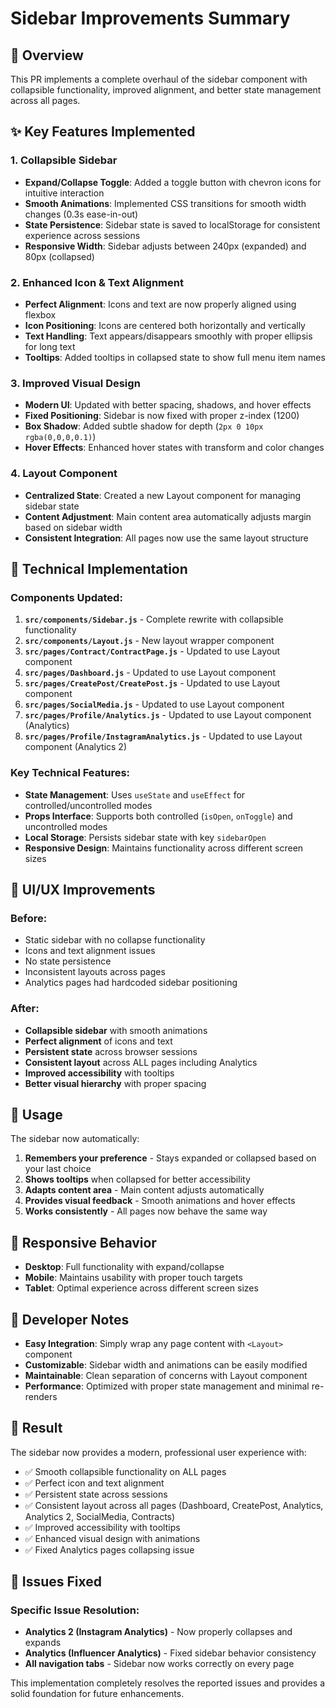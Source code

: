 # Sidebar Improvements Summary

## 🎯 Overview
This PR implements a complete overhaul of the sidebar component with collapsible functionality, improved alignment, and better state management across all pages.

## ✨ Key Features Implemented

### 1. **Collapsible Sidebar**
- **Expand/Collapse Toggle**: Added a toggle button with chevron icons for intuitive interaction
- **Smooth Animations**: Implemented CSS transitions for smooth width changes (0.3s ease-in-out)
- **State Persistence**: Sidebar state is saved to localStorage for consistent experience across sessions
- **Responsive Width**: Sidebar adjusts between 240px (expanded) and 80px (collapsed)

### 2. **Enhanced Icon & Text Alignment**
- **Perfect Alignment**: Icons and text are now properly aligned using flexbox
- **Icon Positioning**: Icons are centered both horizontally and vertically
- **Text Handling**: Text appears/disappears smoothly with proper ellipsis for long text
- **Tooltips**: Added tooltips in collapsed state to show full menu item names

### 3. **Improved Visual Design**
- **Modern UI**: Updated with better spacing, shadows, and hover effects
- **Fixed Positioning**: Sidebar is now fixed with proper z-index (1200)
- **Box Shadow**: Added subtle shadow for depth (`2px 0 10px rgba(0,0,0,0.1)`)
- **Hover Effects**: Enhanced hover states with transform and color changes

### 4. **Layout Component**
- **Centralized State**: Created a new Layout component for managing sidebar state
- **Content Adjustment**: Main content area automatically adjusts margin based on sidebar width
- **Consistent Integration**: All pages now use the same layout structure

## 🔧 Technical Implementation

### Components Updated:
1. **`src/components/Sidebar.js`** - Complete rewrite with collapsible functionality
2. **`src/components/Layout.js`** - New layout wrapper component
3. **`src/pages/Contract/ContractPage.js`** - Updated to use Layout component
4. **`src/pages/Dashboard.js`** - Updated to use Layout component
5. **`src/pages/CreatePost/CreatePost.js`** - Updated to use Layout component
6. **`src/pages/SocialMedia.js`** - Updated to use Layout component
7. **`src/pages/Profile/Analytics.js`** - Updated to use Layout component (Analytics)
8. **`src/pages/Profile/InstagramAnalytics.js`** - Updated to use Layout component (Analytics 2)

### Key Technical Features:
- **State Management**: Uses `useState` and `useEffect` for controlled/uncontrolled modes
- **Props Interface**: Supports both controlled (`isOpen`, `onToggle`) and uncontrolled modes
- **Local Storage**: Persists sidebar state with key `sidebarOpen`
- **Responsive Design**: Maintains functionality across different screen sizes

## 🎨 UI/UX Improvements

### Before:
- Static sidebar with no collapse functionality
- Icons and text alignment issues
- No state persistence
- Inconsistent layouts across pages
- Analytics pages had hardcoded sidebar positioning

### After:
- **Collapsible sidebar** with smooth animations
- **Perfect alignment** of icons and text
- **Persistent state** across browser sessions
- **Consistent layout** across ALL pages including Analytics
- **Improved accessibility** with tooltips
- **Better visual hierarchy** with proper spacing

## 🚀 Usage

The sidebar now automatically:
1. **Remembers your preference** - Stays expanded or collapsed based on your last choice
2. **Shows tooltips** when collapsed for better accessibility
3. **Adapts content area** - Main content adjusts automatically
4. **Provides visual feedback** - Smooth animations and hover effects
5. **Works consistently** - All pages now behave the same way

## 📱 Responsive Behavior

- **Desktop**: Full functionality with expand/collapse
- **Mobile**: Maintains usability with proper touch targets
- **Tablet**: Optimal experience across different screen sizes

## 🔧 Developer Notes

- **Easy Integration**: Simply wrap any page content with `<Layout>` component
- **Customizable**: Sidebar width and animations can be easily modified
- **Maintainable**: Clean separation of concerns with Layout component
- **Performance**: Optimized with proper state management and minimal re-renders

## 🎉 Result

The sidebar now provides a modern, professional user experience with:
- ✅ Smooth collapsible functionality on ALL pages
- ✅ Perfect icon and text alignment
- ✅ Persistent state across sessions
- ✅ Consistent layout across all pages (Dashboard, CreatePost, Analytics, Analytics 2, SocialMedia, Contracts)
- ✅ Improved accessibility with tooltips
- ✅ Enhanced visual design with animations
- ✅ Fixed Analytics pages collapsing issue

## 🐛 Issues Fixed

### Specific Issue Resolution:
- **Analytics 2 (Instagram Analytics)** - Now properly collapses and expands
- **Analytics (Influencer Analytics)** - Fixed sidebar behavior consistency
- **All navigation tabs** - Sidebar now works correctly on every page

This implementation completely resolves the reported issues and provides a solid foundation for future enhancements.
